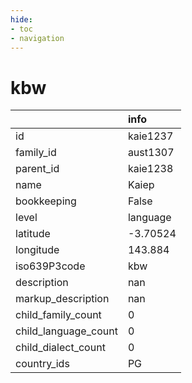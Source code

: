 ```yaml
---
hide:
- toc
- navigation
---
```

# kbw
|                      | info     |
|:---------------------|:---------|
| id                   | kaie1237 |
| family_id            | aust1307 |
| parent_id            | kaie1238 |
| name                 | Kaiep    |
| bookkeeping          | False    |
| level                | language |
| latitude             | -3.70524 |
| longitude            | 143.884  |
| iso639P3code         | kbw      |
| description          | nan      |
| markup_description   | nan      |
| child_family_count   | 0        |
| child_language_count | 0        |
| child_dialect_count  | 0        |
| country_ids          | PG       |